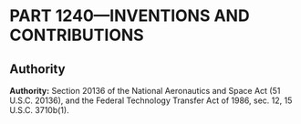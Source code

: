 # PART 1240—INVENTIONS AND CONTRIBUTIONS


## Authority

**Authority:** Section 20136 of the National Aeronautics and Space Act (51 U.S.C. 20136), and the Federal Technology Transfer Act of 1986, sec. 12, 15 U.S.C. 3710b(1).



